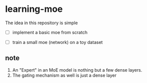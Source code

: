 # learning-moe

The idea in this repository is simple

- [ ] implement a basic moe from scratch
- [ ] train a small moe (network) on a toy dataset


## note

1. An "Expert" in an MoE model is nothing but a few dense layers.
2. The gating mechanism as well is just a dense layer

